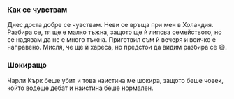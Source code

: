 ### Как се чувствам  
Днес доста добре се чувствам. Неви се връща при мен в Холандия. Разбира се, тя ще е малко тъжна, защото ще ѝ липсва семейството, но се надявам да не е много тъжна. Приготвил съм ѝ вечеря и всичко е направено. Мисля, че ще ѝ хареса, но предстои да видим разбира се 😄.
### Шокиращо
Чарли Кърк беше убит и това наистина ме шокира, защото беше човек, който водеше дебат и наистина беше нормален.  
